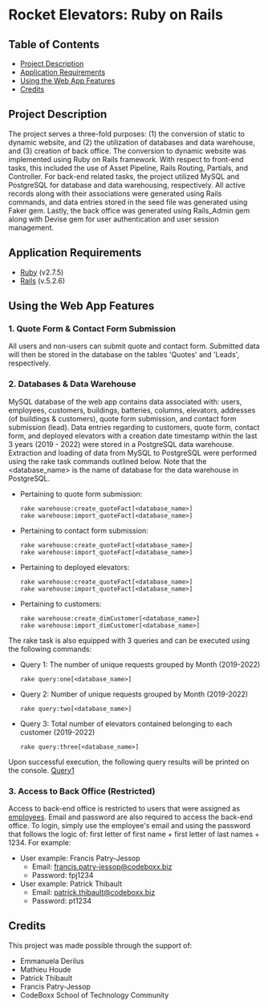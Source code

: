 # Rocket Elevators: Ruby on Rails <!-- omit in toc -->

## Table of Contents <!-- omit in toc -->

- [Project Description](#project-description)
- [Application Requirements](#application-requirements)
- [Using the Web App Features](#using-the-web-app-features)
- [Credits](#credits)

## Project Description

The project serves a three-fold purposes: (1) the conversion of static to dynamic website, and (2) the utilization of databases and data warehouse, and (3) creation of back office. The conversion to dynamic website was implemented using Ruby on Rails framework. With respect to front-end tasks, this included the use of Asset Pipeline, Rails Routing, Partials, and Controller. For back-end related tasks, the project utilized MySQL and PostgreSQL for database and data warehousing, respectively. All active records along with their associations were generated using Rails commands, and data entries stored in the seed file was generated using Faker gem. Lastly, the back office was generated using Rails_Admin gem along with Devise gem for user authentication and user session management. 

## Application Requirements

-   [Ruby](https://www.ruby-lang.org/en/downloads/) (v2.7.5)
-   [Rails](https://rubyonrails.org/) (v.5.2.6)

## Using the Web App Features

### 1. Quote Form & Contact Form Submission
All users and non-users can submit quote and contact form. Submitted data will then be stored in the database on the tables 'Quotes' and 'Leads', respectively.

### 2. Databases & Data Warehouse
MySQL database of the web app contains data associated with: users, employees, customers, buildings, batteries, columns, elevators, addresses (of buildings & customers), quote form submission, and contact form submission (lead). Data entries regarding to customers, quote form, contact form, and deployed elevators with a creation date timestamp within the last 3 years (2019 - 2022) were stored in a PostgreSQL data warehouse. Extraction and loading of data from MySQL to PostgreSQL were performed using the rake task commands outlined below. Note that the <database_name> is the name of database for the data warehouse in PostgreSQL.

- Pertaining to quote form submission:
  ```
  rake warehouse:create_quoteFact[<database_name>]
  rake warehouse:import_quoteFact[<database_name>]
  ```
- Pertaining to contact form submission:
  ```
  rake warehouse:create_quoteFact[<database_name>]
  rake warehouse:import_quoteFact[<database_name>]
  ```
- Pertaining to deployed elevators:
  ```
  rake warehouse:create_quoteFact[<database_name>]
  rake warehouse:import_quoteFact[<database_name>]
  ```
- Pertaining to customers:
  ```
  rake warehouse:create_dimCustomer[<database_name>]
  rake warehouse:import_dimCustomer[<database_name>]
  ```
The rake task is also equipped with 3 queries and can be executed using the following commands:
- Query 1: The number of unique requests grouped by Month (2019-2022)
  ```
  rake query:one[<database_name>]
  ```
- Query 2: Number of unique requests grouped by Month (2019-2022)
  ```
  rake query:two[<database_name>]
  ```
- Query 3: Total number of elevators contained belonging to each customer (2019-2022)
  ```
  rake query:three[<database_name>]
  ```
Upon successful execution, the following query results will be printed on the console. 
[Query1](https://drive.google.com/file/d/129iqW1HGymV2cpbZCFhdZWS9Wb50PRTp/view?usp=sharing)

### 3. Access to Back Office (Restricted)
Access to back-end office is restricted to users that were assigned as [employees](https://docs.google.com/spreadsheets/d/1-S0updscUGOpBpFE-2plFBJlVkCseOUuUpp7nu5e-fY/edit#gid=1786076246). Email and password are also required to access the back-end office. To login, simply use the employee's email and using the password that follows the logic of: first letter of first name + first letter of last names + 1234. For example:
  * User example: Francis Patry-Jessop
    * Email: francis.patry-jessop@codeboxx.biz
    * Password: fpj1234
  * User example: Patrick Thibault
    * Email: patrick.thibault@codeboxx.biz
    * Password: pt1234

## Credits

This project was made possible through the support of:

-   Emmanuela Derilus
-   Mathieu	Houde
-   Patrick Thibault
-   Francis Patry-Jessop
-   CodeBoxx School of Technology Community

